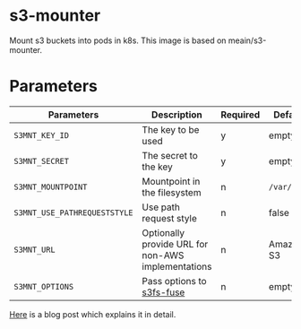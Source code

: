 # s3-mounter

Mount s3 buckets into pods in k8s. This image is based on meain/s3-mounter.

# Parameters


| Parameters | Description | Required | Default
| --------- | ----------- | -------- | -------
| `S3MNT_KEY_ID` | The key to be used | y | empty
| `S3MNT_SECRET` | The secret to the key | y | empty
| `S3MNT_MOUNTPOINT` | Mountpoint in the filesystem | n | `/var/s3fs`
| `S3MNT_USE_PATHREQUESTSTYLE` | Use path request style | n | false
| `S3MNT_URL` | Optionally provide URL for non-AWS implementations | n | Amazon S3
| `S3MNT_OPTIONS` | Pass options to [s3fs-fuse](https://github.com/s3fs-fuse/s3fs-fuse) | n | empty



[Here](https://blog.meain.io/2020/mounting-s3-bucket-kube/) is a blog post which explains it in detail.
